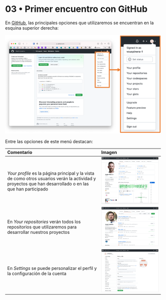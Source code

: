 # 03 • Primer encuentro con GitHub

En [GitHub](https://github.com/), las principales opciones que utilizaremos se encuentran en la esquina superior derecha: 

<img src="img/03-01_opciones.png" width="800" align = "centre">

Entre las opciones de este menú destacan:

|Comentario |Imagen |
|:---|:---|
|_Your profile_ es la página principal y la vista de como otros usuarios verán la actividad y proyectos que han desarrollado o en las que han participado | <img src="img/03-02_profile.png" width="650" align = "centre">|
|En _Your repositories_ verán todos los repositorios que utilizaremos para desarrollar nuestros proyectos | <img src="img/03-03_repositorios.png" width="650" align = "centre">|
|En _Settings_ se puede personalizar el perfil y la configuración de la cuenta | <img src="img/03-04_settings.png" width="650" align = "centre">|

